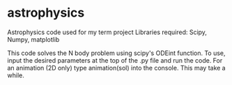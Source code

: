 # astrophysics
Astrophysics code used for my term project
Libraries required: Scipy, Numpy, matplotlib

This code solves the N body problem using scipy's ODEint function. To use, input the desired parameters at the top of the .py file and run the code. For an animation (2D only) type animation(sol) into the console. This may take a while.
